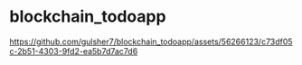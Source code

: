 # blockchain_todoapp


https://github.com/gulsher7/blockchain_todoapp/assets/56266123/c73df05c-2b51-4303-9fd2-ea5b7d7ac7d6

